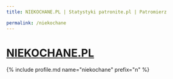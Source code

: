 ```yaml
---
title: NIEKOCHANE.PL | Statystyki patronite.pl | Patromierz

permalink: /niekochane
---
```


# [NIEKOCHANE.PL](https://patronite.pl/niekochane)

{% include profile.md name="niekochane" prefix="n" %}
